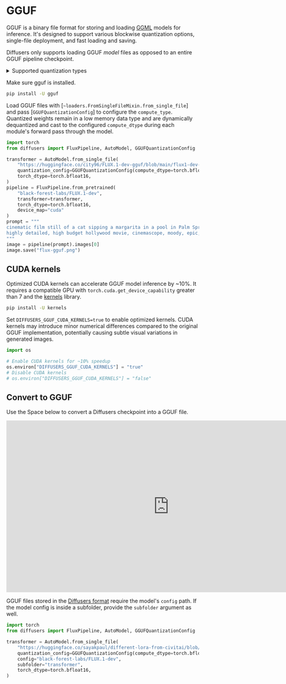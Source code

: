 <!--Copyright 2025 The HuggingFace Team. All rights reserved.

Licensed under the Apache License, Version 2.0 (the "License"); you may not use this file except in compliance with
the License. You may obtain a copy of the License at

http://www.apache.org/licenses/LICENSE-2.0

Unless required by applicable law or agreed to in writing, software distributed under the License is distributed on
an "AS IS" BASIS, WITHOUT WARRANTIES OR CONDITIONS OF ANY KIND, either express or implied. See the License for the
specific language governing permissions and limitations under the License.

-->

# GGUF

GGUF is a binary file format for storing and loading [GGML](https://github.com/ggerganov/ggml) models for inference. It's designed to support various blockwise quantization options, single-file deployment, and fast loading and saving.

Diffusers only supports loading GGUF *model* files as opposed to an entire GGUF pipeline checkpoint.

<details>
<summary>Supported quantization types</summary>

- BF16
- Q4_0
- Q4_1
- Q5_0
- Q5_1
- Q8_0
- Q2_K
- Q3_K
- Q4_K
- Q5_K
- Q6_K

</details>

Make sure gguf is installed.

```bash
pip install -U gguf
```

Load GGUF files with [`~loaders.FromSingleFileMixin.from_single_file`] and pass [`GGUFQuantizationConfig`] to configure the `compute_type`. Quantized weights remain in a low memory data type and are dynamically dequantized and cast to the configured `compute_dtype` during each module's forward pass through the model.

```python
import torch
from diffusers import FluxPipeline, AutoModel, GGUFQuantizationConfig

transformer = AutoModel.from_single_file(
    "https://huggingface.co/city96/FLUX.1-dev-gguf/blob/main/flux1-dev-Q2_K.gguf",
    quantization_config=GGUFQuantizationConfig(compute_dtype=torch.bfloat16),
    torch_dtype=torch.bfloat16,
)
pipeline = FluxPipeline.from_pretrained(
    "black-forest-labs/FLUX.1-dev",
    transformer=transformer,
    torch_dtype=torch.bfloat16,
    device_map="cuda"
)
prompt = """
cinematic film still of a cat sipping a margarita in a pool in Palm Springs, California
highly detailed, high budget hollywood movie, cinemascope, moody, epic, gorgeous, film grain
"""
image = pipeline(prompt).images[0]
image.save("flux-gguf.png")
```

## CUDA kernels

Optimized CUDA kernels can accelerate GGUF model inference by ~10%. It requires a compatible GPU with `torch.cuda.get_device_capability` greater than 7 and the [kernels](https://huggingface.co/docs/kernels/index) library.

```bash
pip install -U kernels
```

Set `DIFFUSERS_GGUF_CUDA_KERNELS=true` to enable optimized kernels. CUDA kernels may introduce minor numerical differences compared to the original GGUF implementation, potentially causing subtle visual variations in generated images.

```python
import os

# Enable CUDA kernels for ~10% speedup
os.environ["DIFFUSERS_GGUF_CUDA_KERNELS"] = "true"
# Disable CUDA kernels
# os.environ["DIFFUSERS_GGUF_CUDA_KERNELS"] = "false"
```

## Convert to GGUF

Use the Space below to convert a Diffusers checkpoint into a GGUF file.

<iframe
	src="https://diffusers-internal-dev-diffusers-to-gguf.hf.space"
	frameborder="0"
	width="850"
	height="450"
></iframe>

GGUF files stored in the [Diffusers format](../using-diffusers/other-formats) require the model's `config` path. If the model config is inside a subfolder, provide the `subfolder` argument as well.

```py
import torch
from diffusers import FluxPipeline, AutoModel, GGUFQuantizationConfig

transformer = AutoModel.from_single_file(
    "https://huggingface.co/sayakpaul/different-lora-from-civitai/blob/main/flux_dev_diffusers-q4_0.gguf",
    quantization_config=GGUFQuantizationConfig(compute_dtype=torch.bfloat16),
    config="black-forest-labs/FLUX.1-dev",
    subfolder="transformer",
    torch_dtype=torch.bfloat16,
)
```